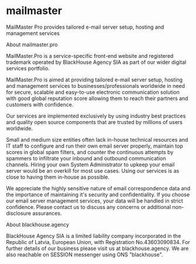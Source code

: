 # mailmaster
MailMaster Pro provides tailored e-mail server setup, hosting and management services 


About mailmaster.pro

MailMaster.Pro is a service-specific front-end website and registered trademark operated by BlackHouse Agency SIA as part of our wider digital services portfolio.

MailMaster.Pro is aimed at providing tailored e-mail server setup, hosting and management services to businesses/professionals worldwide in need for secure, scalable and easy-to-use electronic communication solution with good global reputation score allowing them to reach their partners and customers with confidence.

Our services are implemented exclusively by using industry best practices and quality open source components that are trusted by millions of users worldwide.

Small and medium size entities often lack in-house technical resources and IT staff to configure and run their own email server properly, maintain top scores in global spam filters, and counter the continuous attempts by spammers to infiltrate your inbound and outbound communication channels. Hiring your own System Administrator to upkeep your email server would be an overkill for most use cases. Using our services is as close to having them in-house as possible.

We appreciate the highly sensitive nature of email correspondence data and the importance of maintaining it's security and confidentiality. If you choose our email server management services, your data will be handled in strict confidence. Please contact us to discuss any concerns or additional non-disclosure assurances.

About blackhouse.agency

BlackHouse Agency SIA is a limited liability company incorporated in the Republic of Latvia, European Union, with Registration No.43603090834. For further details of our business please visit us at blackhouse.agency. We are also reachable on SESSION messenger using ONS "blackhouse".

